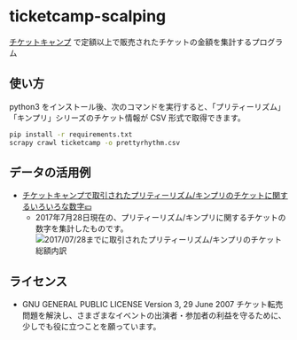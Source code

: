 # ticketcamp-scalping
[チケットキャンプ](https://ticketcamp.net) で定額以上で販売されたチケットの金額を集計するプログラム

## 使い方
python3 をインストール後、次のコマンドを実行すると、「プリティーリズム」「キンプリ」シリーズのチケット情報が CSV 形式で取得できます。
```sh
pip install -r requirements.txt
scrapy crawl ticketcamp -o prettyrhythm.csv
```

## データの活用例
- [チケットキャンプで取引されたプリティーリズム/キンプリのチケットに関するいろいろな数字💴](https://docs.google.com/spreadsheets/d/1daM1WO5JkqrsLcTQziEpXz5Dx30k2pIp3X35jHU5JYc/edit?usp=sharing)
  - 2017年7月28日現在の、プリティーリズム/キンプリに関するチケットの数字を集計したものです。
  ![2017/07/28までに取引されたプリティーリズム/キンプリのチケット総額内訳](https://docs.google.com/spreadsheets/d/1daM1WO5JkqrsLcTQziEpXz5Dx30k2pIp3X35jHU5JYc/pubchart?oid=974114977&format=image)

## ライセンス
- GNU GENERAL PUBLIC LICENSE Version 3, 29 June 2007
チケット転売問題を解決し、さまざまなイベントの出演者・参加者の利益を守るために、少しでも役に立つことを願っています。
